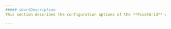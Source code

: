 ```yaml
---
##### shortDescription
This section describes the configuration options of the **PivotGrid** widget.

---
```

